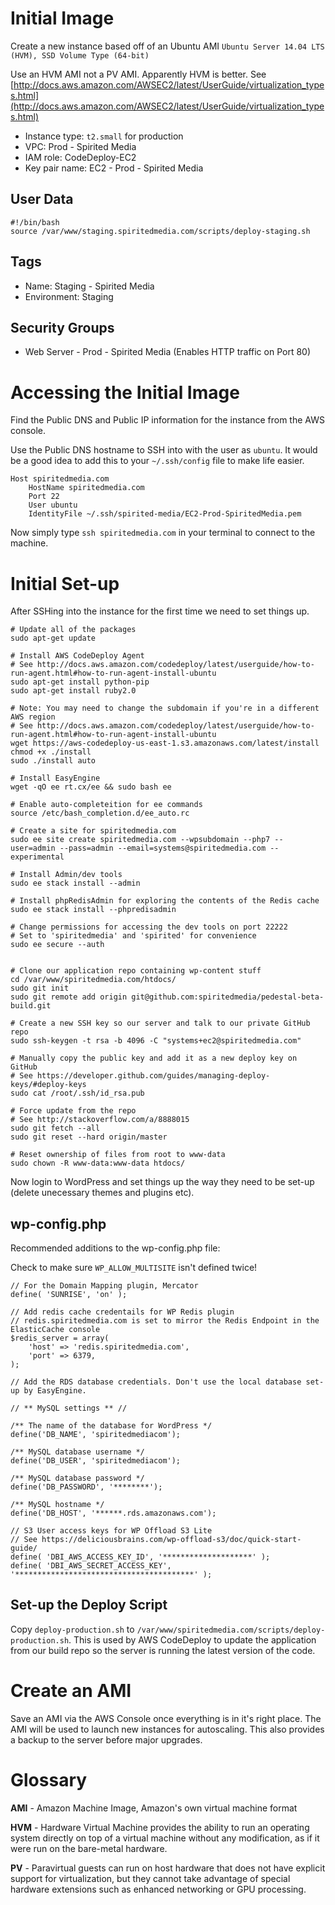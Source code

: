 # Initial Image
Create a new instance based off of an Ubuntu AMI `Ubuntu Server 14.04 LTS (HVM), SSD Volume Type (64-bit)`

Use an HVM AMI not a PV AMI. Apparently HVM is better. See [http://docs.aws.amazon.com/AWSEC2/latest/UserGuide/virtualization_types.html](http://docs.aws.amazon.com/AWSEC2/latest/UserGuide/virtualization_types.html)

 - Instance type: `t2.small` for production
 - VPC: Prod - Spirited Media
 - IAM role: CodeDeploy-EC2
 - Key pair name: EC2 - Prod - Spirited Media

## User Data
```
#!/bin/bash
source /var/www/staging.spiritedmedia.com/scripts/deploy-staging.sh
```

## Tags
- Name: Staging - Spirited Media
- Environment: Staging

## Security Groups
- Web Server - Prod - Spirited Media (Enables HTTP traffic on Port 80)

# Accessing the Initial Image
Find the Public DNS and Public IP information for the instance from the AWS console.

Use the Public DNS hostname to SSH into with the user as `ubuntu`. It would be a good idea to add this to your `~/.ssh/config` file to make life easier.

```
Host spiritedmedia.com
	HostName spiritedmedia.com
	Port 22
	User ubuntu
	IdentityFile ~/.ssh/spirited-media/EC2-Prod-SpiritedMedia.pem
```
Now simply type `ssh spiritedmedia.com` in your terminal to connect to the machine.

# Initial Set-up
After SSHing into the instance for the first time we need to set things up.

```
# Update all of the packages
sudo apt-get update

# Install AWS CodeDeploy Agent
# See http://docs.aws.amazon.com/codedeploy/latest/userguide/how-to-run-agent.html#how-to-run-agent-install-ubuntu
sudo apt-get install python-pip
sudo apt-get install ruby2.0

# Note: You may need to change the subdomain if you're in a different AWS region
# See http://docs.aws.amazon.com/codedeploy/latest/userguide/how-to-run-agent.html#how-to-run-agent-install-ubuntu
wget https://aws-codedeploy-us-east-1.s3.amazonaws.com/latest/install
chmod +x ./install
sudo ./install auto

# Install EasyEngine
wget -qO ee rt.cx/ee && sudo bash ee

# Enable auto-completeition for ee commands
source /etc/bash_completion.d/ee_auto.rc

# Create a site for spiritedmedia.com
sudo ee site create spiritedmedia.com --wpsubdomain --php7 --user=admin --pass=admin --email=systems@spiritedmedia.com --experimental

# Install Admin/dev tools
sudo ee stack install --admin

# Install phpRedisAdmin for exploring the contents of the Redis cache
sudo ee stack install --phpredisadmin

# Change permissions for accessing the dev tools on port 22222
# Set to 'spiritedmedia' and 'spirited' for convenience
sudo ee secure --auth


# Clone our application repo containing wp-content stuff
cd /var/www/spiritedmedia.com/htdocs/
sudo git init
sudo git remote add origin git@github.com:spiritedmedia/pedestal-beta-build.git

# Create a new SSH key so our server and talk to our private GitHub repo
sudo ssh-keygen -t rsa -b 4096 -C "systems+ec2@spiritedmedia.com"

# Manually copy the public key and add it as a new deploy key on GitHub
# See https://developer.github.com/guides/managing-deploy-keys/#deploy-keys
sudo cat /root/.ssh/id_rsa.pub

# Force update from the repo
# See http://stackoverflow.com/a/8888015
sudo git fetch --all
sudo git reset --hard origin/master

# Reset ownership of files from root to www-data
sudo chown -R www-data:www-data htdocs/
```

Now login to WordPress and set things up the way they need to be set-up (delete unecessary themes and plugins etc).

## wp-config.php

Recommended additions to the wp-config.php file:

Check to make sure `WP_ALLOW_MULTISITE` isn't defined twice!

```
// For the Domain Mapping plugin, Mercator
define( 'SUNRISE', 'on' );
```

```
// Add redis cache credentails for WP Redis plugin
// redis.spiritedmedia.com is set to mirror the Redis Endpoint in the ElasticCache console
$redis_server = array(
    'host' => 'redis.spiritedmedia.com',
    'port' => 6379,
);
```

```
// Add the RDS database credentials. Don't use the local database set-up by EasyEngine.

// ** MySQL settings ** //

/** The name of the database for WordPress */
define('DB_NAME', 'spiritedmediacom');

/** MySQL database username */
define('DB_USER', 'spiritedmediacom');

/** MySQL database password */
define('DB_PASSWORD', '********');

/** MySQL hostname */
define('DB_HOST', '******.rds.amazonaws.com'); 
```

```
// S3 User access keys for WP Offload S3 Lite
// See https://deliciousbrains.com/wp-offload-s3/doc/quick-start-guide/
define( 'DBI_AWS_ACCESS_KEY_ID', '********************' );
define( 'DBI_AWS_SECRET_ACCESS_KEY', '****************************************' );

```

## Set-up the Deploy Script
Copy `deploy-production.sh` to `/var/www/spiritedmedia.com/scripts/deploy-production.sh`. This is used by AWS CodeDeploy to update the application from our build repo so the server is running the latest version of the code.

# Create an AMI
Save an AMI via the AWS Console once everything is in it's right place. The AMI will be used to launch new instances for autoscaling. This also provides a backup to the server before major upgrades.


# Glossary
**AMI** - Amazon Machine Image, Amazon's own virtual machine format

**HVM** - Hardware Virtual Machine provides the ability to run an operating system directly on top of a virtual machine without any modification, as if it were run on the bare-metal hardware.

**PV** - Paravirtual guests can run on host hardware that does not have explicit support for virtualization, but they cannot take advantage of special hardware extensions such as enhanced networking or GPU processing.
